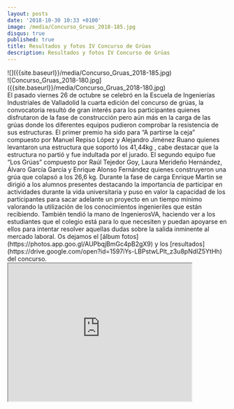 ```yaml
---
layout: posts
date: '2018-10-30 10:33 +0100'
image: /media/Concurso_Gruas_2018-185.jpg
disqus: true
published: true
title: Resultados y fotos IV Concurso de Grúas
description: Resultados y fotos IV Concurso de Grúas
---
```

<div class="row">
<div class="col-12 col-sm-6">
![]({{site.baseurl}}/media/Concurso_Gruas_2018-185.jpg)
</div>
<div class="col-12 col-sm-6">
![Concurso_Gruas_2018-180.jpg]({{site.baseurl}}/media/Concurso_Gruas_2018-180.jpg)

  
</div>
El pasado viernes 26 de octubre se celebró en la Escuela de Ingenierías Industriales de Valladolid la cuarta edición del concurso de grúas, la convocatoria resultó de gran interés para los participantes quienes disfrutaron de la fase de construcción pero aún más en la carga de las grúas donde los diferentes equipos pudieron comprobar la resistencia de sus estructuras. El primer premio ha sido para “A partirse la ceja” compuesto por Manuel Repiso López y Alejandro Jiménez Ruano quienes levantaron una estructura que soportó los 41,44kg , cabe destacar que la estructura no partió y fue indultada por el jurado. El segundo equipo fue “Los Grúas” compuesto por Raúl Tejedor Goy, Laura Merideño Hernández, Álvaro García García y Enrique Alonso Fernández quienes construyeron una grúa que colapsó a los 26,6 kg. Durante la fase de carga Enrique Martin se dirigió a los alumnos presentes destacando la importancia de participar en actividades durante la vida universitaria y puso en valor la capacidad de los participantes para sacar adelante un proyecto en un tiempo mínimo valorando la utilización de los conocimientos ingenieriles que están recibiendo. También tendió la mano de IngenierosVA, haciendo ver a los estudiantes que el colegio está para lo que necesiten y puedan apoyarse en ellos para intentar resolver aquellas dudas sobre la salida inminente al mercado laboral.
Os dejamos el [álbum fotos](https://photos.app.goo.gl/AUPbqjBmGc4pB2gX9) y los [resultados](https://drive.google.com/open?id=1597iYs-LBPstwLPlt_z3u8pNdIZ5YtHh) del concurso. 
<iframe width="420" height="315" src="https://www.youtube.com/embed/ZwvPXxOe7cw">
</iframe>
